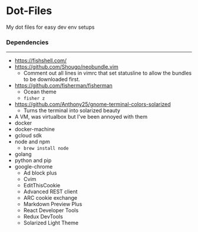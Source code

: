 # Dot-Files
My dot files for easy dev env setups


### Dependencies
---
* https://fishshell.com/
* https://github.com/Shougo/neobundle.vim 
  - Comment out all lines in vimrc that set statusline to allow the bundles to be downloaded first.
* https://github.com/fisherman/fisherman
  - Ocean theme
  - ```fisher z```
* https://github.com/Anthony25/gnome-terminal-colors-solarized
  - Turns the terminal into solarized beauty
* A VM, was virtualbox but I've been annoyed with them
* docker
* docker-machine
* gcloud sdk
* node and npm
  - ```brew install node```
* golang
* python and pip
* google-chrome
  - Ad block plus
  - Cvim
  - EditThisCookie
  - Advanced REST client
  - ARC cookie exchange
  - Markdown Preview Plus
  - React Developer Tools
  - Redux DevTools
  - Solarized Light Theme
